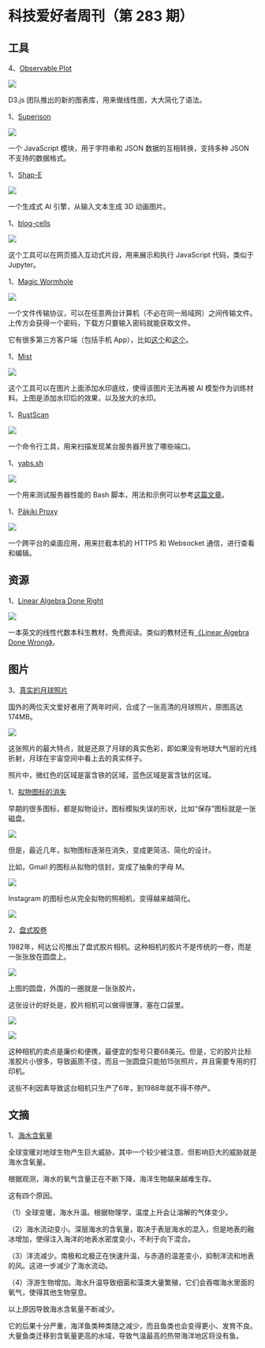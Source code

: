 # 科技爱好者周刊（第 283 期）

## 工具

4、[Observable Plot](https://observablehq.com/plot/)

![](https://cdn.beekka.com/blogimg/asset/202304/bg2023043005.webp)

D3.js 团队推出的新的图表库，用来做线性图，大大简化了语法。

1、[Superjson](https://github.com/blitz-js/superjson)

![](https://cdn.beekka.com/blogimg/asset/202310/bg2023102207.webp)

一个 JavaScript 模块，用于字符串和 JSON 数据的互相转换，支持多种 JSON 不支持的数据格式。

1、[Shap-E](https://github.com/openai/shap-e)

![](https://cdn.beekka.com/blogimg/asset/202305/bg2023050612.webp)

一个生成式 AI 引擎，从输入文本生成 3D 动画图片。

1、[blog-cells](https://github.com/rameshvarun/blog-cells)

![](https://cdn.beekka.com/blogimg/asset/202308/bg2023082403.webp)

这个工具可以在网页插入互动式片段，用来展示和执行 JavaScript 代码，类似于 Jupyter。

1、[Magic Wormhole](https://github.com/magic-wormhole/magic-wormhole)

![](https://cdn.beekka.com/blogimg/asset/202308/bg2023082501.webp)

一个文件传输协议，可以在任意两台计算机（不必在同一局域网）之间传输文件。上传方会获得一个密码，下载方只要输入密码就能获取文件。

它有很多第三方客户端（包括手机 App），比如[这个](https://github.com/LeastAuthority/destiny)和[这个](https://github.com/pavelsof/mobile-wormhole)。

1、[Mist](https://mist-project.github.io)

![](https://cdn.beekka.com/blogimg/asset/202308/bg2023082502.webp)

这个工具可以在图片上面添加水印底纹，使得该图片无法再被 AI 模型作为训练材料。上图是添加水印后的效果，以及放大的水印。

1、[RustScan](https://github.com/RustScan/RustScan)

![](https://cdn.beekka.com/blogimg/asset/202308/bg2023082609.webp)

一个命令行工具，用来扫描发现某台服务器开放了哪些端口。

1、[yabs.sh](https://github.com/masonr/yet-another-bench-script)

![](https://cdn.beekka.com/blogimg/asset/202308/bg2023082701.webp)

一个用来测试服务器性能的 Bash 脚本，用法和示例可以参考[这篇文章](https://blog.aawadia.dev/2023/08/26/yabs-august-2023/)。

1、[Pākiki Proxy](https://pakikiproxy.com/)

![](https://cdn.beekka.com/blogimg/asset/202310/bg2023102801.webp)

一个跨平台的桌面应用，用来拦截本机的 HTTPS 和 Websocket 通信，进行查看和编辑。

## 资源

1、[Linear Algebra Done Right](https://linear.axler.net/)

![](https://cdn.beekka.com/blogimg/asset/202310/bg2023103002.webp)

一本英文的线性代数本科生教材，免费阅读。类似的教材还有[《Linear Algebra Done Wrong》](https://www.math.brown.edu/streil/papers/LADW/LADW.html)。

## 图片

3、[真实的月球照片](https://old.reddit.com/r/space/comments/wtl9fj/two_years_ago_i_teamed_up_with_a_fellow_redditor/)

国外的两位天文爱好者用了两年时间，合成了一张高清的月球照片，原图高达 174MB。

![](https://cdn.beekka.com/blogimg/asset/202208/bg2022082201.webp)

这张照片的最大特点，就是还原了月球的真实色彩，即如果没有地球大气层的光线折射，月球在宇宙空间中看上去的真实样子。

照片中，微红色的区域是富含铁的区域，蓝色区域是富含钛的区域。

1、[拟物图标的消失](https://en.rattibha.com/thread/1622721223561187328)

早期的很多图标，都是拟物设计。图标模拟失误的形状，比如“保存”图标就是一张磁盘。

![](https://cdn.beekka.com/blogimg/asset/202302/bg2023020801.webp)

但是，最近几年，拟物图标逐渐在消失，变成更简洁、简化的设计。

比如，Gmail 的图标从拟物的信封，变成了抽象的字母 M。

![](https://cdn.beekka.com/blogimg/asset/202302/bg2023020802.webp)

Instagram 的图标也从完全拟物的照相机，变得越来越简化。

![](https://cdn.beekka.com/blogimg/asset/202302/bg2023020803.webp)

2、[盘式胶卷](https://clickamericana.com/media/photography/what-happened-to-kodak-disc-camera-debuted-in-1982)

1982年，柯达公司推出了盘式胶片相机。这种相机的胶片不是传统的一卷，而是一张张放在圆盘上。

![](https://cdn.beekka.com/blogimg/asset/202209/bg2022090509.webp)

上图的圆盘，外围的一圈就是一张张胶片。

这张设计的好处是，胶片相机可以做得很薄，塞在口袋里。

![](https://cdn.beekka.com/blogimg/asset/202209/bg2022090510.webp)

![](https://cdn.beekka.com/blogimg/asset/202209/bg2022090511.webp)

这种相机的卖点是廉价和便携，最便宜的型号只要68美元。但是，它的胶片比标准胶片小很多，导致画质不佳，而且一张圆盘只能拍15张照片，并且需要专用的打印机。

这些不利因素导致这台相机只生产了6年，到1988年就不得不停产。

## 文摘

1、[海水含氧量](https://e360.yale.edu/features/as-ocean-oxygen-levels-dip-fish-face-an-uncertain-future)

全球变暖对地球生物产生巨大威胁，其中一个较少被注意、但影响巨大的威胁就是海水含氧量。

根据观测，海水的氧气含量正在不断下降，海洋生物越来越难生存。

这有四个原因。

（1）全球变暖，海水升温。根据物理学，温度上升会让溶解的气体变少。

（2）海水流动变小。深层海水的含氧量，取决于表层海水的混入，但是地表的融冰增加，使得注入海洋的地表水密度变小，不利于向下混合。

（3）洋流减少。南极和北极正在快速升温，与赤道的温差变小，抑制洋流和地表的风。这进一步减少了海水流动。

（4）浮游生物增加。海水升温导致细菌和藻类大量繁殖，它们会吞噬海水里面的氧气，使得其他生物窒息。

以上原因导致海水含氧量不断减少。

它的后果十分严重，海洋鱼类种类随之减少，而且鱼类也会变得更小、发育不良。大量鱼类迁移到含氧量更高的水域，导致气温最高的热带海洋地区将没有鱼。